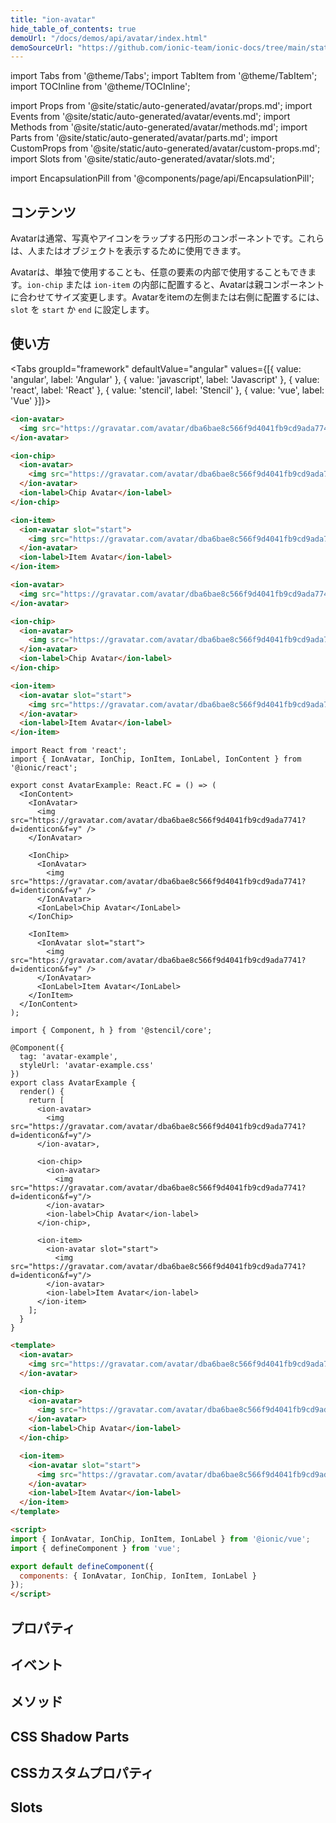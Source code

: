 ```yaml
---
title: "ion-avatar"
hide_table_of_contents: true
demoUrl: "/docs/demos/api/avatar/index.html"
demoSourceUrl: "https://github.com/ionic-team/ionic-docs/tree/main/static/demos/api/avatar/index.html"
---
```

import Tabs from '@theme/Tabs';
import TabItem from '@theme/TabItem';
import TOCInline from '@theme/TOCInline';

import Props from '@site/static/auto-generated/avatar/props.md';
import Events from '@site/static/auto-generated/avatar/events.md';
import Methods from '@site/static/auto-generated/avatar/methods.md';
import Parts from '@site/static/auto-generated/avatar/parts.md';
import CustomProps from '@site/static/auto-generated/avatar/custom-props.md';
import Slots from '@site/static/auto-generated/avatar/slots.md';

<head>
  <title>ion-avatar: Circular Application Avatar Icon Component</title>
  <meta name="description" content="Ion-avatarsは画像やアイコンを包む円形のアプリケーション部品です。人物や物体を表現することができ、単体でも、要素の中に入れてもかまいません。" />
</head>

import EncapsulationPill from '@components/page/api/EncapsulationPill';

<EncapsulationPill type="shadow" />

<h2 className="table-of-contents__title">コンテンツ</h2>

<TOCInline
  toc={toc}
  maxHeadingLevel={2}
/>



Avatarは通常、写真やアイコンをラップする円形のコンポーネントです。これらは、人またはオブジェクトを表示するために使用できます。

Avatarは、単独で使用することも、任意の要素の内部で使用することもできます。`ion-chip` または `ion-item` の内部に配置すると、Avatarは親コンポーネントに合わせてサイズ変更します。Avatarをitemの左側または右側に配置するには、`slot` を `start` か `end` に設定します。




## 使い方

<Tabs groupId="framework" defaultValue="angular" values={[{ value: 'angular', label: 'Angular' }, { value: 'javascript', label: 'Javascript' }, { value: 'react', label: 'React' }, { value: 'stencil', label: 'Stencil' }, { value: 'vue', label: 'Vue' }]}>

<TabItem value="angular">

```html
<ion-avatar>
  <img src="https://gravatar.com/avatar/dba6bae8c566f9d4041fb9cd9ada7741?d=identicon&f=y">
</ion-avatar>

<ion-chip>
  <ion-avatar>
    <img src="https://gravatar.com/avatar/dba6bae8c566f9d4041fb9cd9ada7741?d=identicon&f=y">
  </ion-avatar>
  <ion-label>Chip Avatar</ion-label>
</ion-chip>

<ion-item>
  <ion-avatar slot="start">
    <img src="https://gravatar.com/avatar/dba6bae8c566f9d4041fb9cd9ada7741?d=identicon&f=y">
  </ion-avatar>
  <ion-label>Item Avatar</ion-label>
</ion-item>
```

</TabItem>


<TabItem value="javascript">

```html
<ion-avatar>
  <img src="https://gravatar.com/avatar/dba6bae8c566f9d4041fb9cd9ada7741?d=identicon&f=y">
</ion-avatar>

<ion-chip>
  <ion-avatar>
    <img src="https://gravatar.com/avatar/dba6bae8c566f9d4041fb9cd9ada7741?d=identicon&f=y">
  </ion-avatar>
  <ion-label>Chip Avatar</ion-label>
</ion-chip>

<ion-item>
  <ion-avatar slot="start">
    <img src="https://gravatar.com/avatar/dba6bae8c566f9d4041fb9cd9ada7741?d=identicon&f=y">
  </ion-avatar>
  <ion-label>Item Avatar</ion-label>
</ion-item>
```

</TabItem>


<TabItem value="react">

```tsx
import React from 'react';
import { IonAvatar, IonChip, IonItem, IonLabel, IonContent } from '@ionic/react';

export const AvatarExample: React.FC = () => (
  <IonContent>
    <IonAvatar>
      <img src="https://gravatar.com/avatar/dba6bae8c566f9d4041fb9cd9ada7741?d=identicon&f=y" />
    </IonAvatar>

    <IonChip>
      <IonAvatar>
        <img src="https://gravatar.com/avatar/dba6bae8c566f9d4041fb9cd9ada7741?d=identicon&f=y" />
      </IonAvatar>
      <IonLabel>Chip Avatar</IonLabel>
    </IonChip>

    <IonItem>
      <IonAvatar slot="start">
        <img src="https://gravatar.com/avatar/dba6bae8c566f9d4041fb9cd9ada7741?d=identicon&f=y" />
      </IonAvatar>
      <IonLabel>Item Avatar</IonLabel>
    </IonItem>
  </IonContent>
);
```

</TabItem>


<TabItem value="stencil">

```tsx
import { Component, h } from '@stencil/core';

@Component({
  tag: 'avatar-example',
  styleUrl: 'avatar-example.css'
})
export class AvatarExample {
  render() {
    return [
      <ion-avatar>
        <img src="https://gravatar.com/avatar/dba6bae8c566f9d4041fb9cd9ada7741?d=identicon&f=y"/>
      </ion-avatar>,

      <ion-chip>
        <ion-avatar>
          <img src="https://gravatar.com/avatar/dba6bae8c566f9d4041fb9cd9ada7741?d=identicon&f=y"/>
        </ion-avatar>
        <ion-label>Chip Avatar</ion-label>
      </ion-chip>,

      <ion-item>
        <ion-avatar slot="start">
          <img src="https://gravatar.com/avatar/dba6bae8c566f9d4041fb9cd9ada7741?d=identicon&f=y"/>
        </ion-avatar>
        <ion-label>Item Avatar</ion-label>
      </ion-item>
    ];
  }
}
```

</TabItem>


<TabItem value="vue">

```html
<template>
  <ion-avatar>
    <img src="https://gravatar.com/avatar/dba6bae8c566f9d4041fb9cd9ada7741?d=identicon&f=y">
  </ion-avatar>

  <ion-chip>
    <ion-avatar>
      <img src="https://gravatar.com/avatar/dba6bae8c566f9d4041fb9cd9ada7741?d=identicon&f=y">
    </ion-avatar>
    <ion-label>Chip Avatar</ion-label>
  </ion-chip>

  <ion-item>
    <ion-avatar slot="start">
      <img src="https://gravatar.com/avatar/dba6bae8c566f9d4041fb9cd9ada7741?d=identicon&f=y">
    </ion-avatar>
    <ion-label>Item Avatar</ion-label>
  </ion-item>
</template>

<script>
import { IonAvatar, IonChip, IonItem, IonLabel } from '@ionic/vue';
import { defineComponent } from 'vue';

export default defineComponent({
  components: { IonAvatar, IonChip, IonItem, IonLabel }
});
</script>
```

</TabItem>

</Tabs>

## プロパティ
<Props />

## イベント
<Events />

## メソッド
<Methods />

## CSS Shadow Parts
<Parts />

## CSSカスタムプロパティ
<CustomProps />

## Slots
<Slots />
